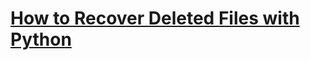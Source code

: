 # [How to Recover Deleted Files with Python](https://thepythoncode.com/article/how-to-recover-deleted-file-with-python)